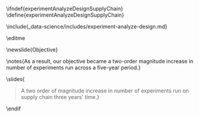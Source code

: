 \ifndef{experimentAnalyzeDesignSupplyChain}
\define{experimentAnalyzeDesignSupplyChain}


\include{_data-science/includes/experiment-analyze-design.md}

\editme

\newslide{Objective}

\notes{As a result, our objective became a two-order magnitude increase in number of experiments run across a five-year period.}

\slides{
> A two order of magnitude increase in number of experiments run on supply chain three years' time.}

\endif
